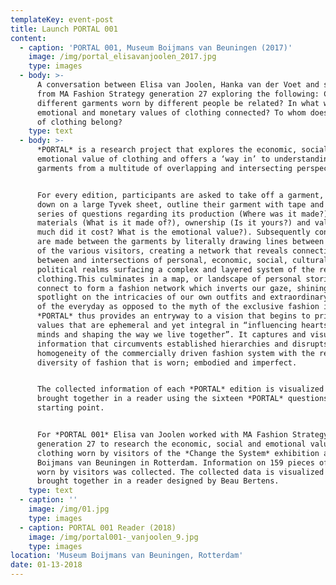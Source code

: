 ```yaml
---
templateKey: event-post
title: Launch PORTAL 001
content:
  - caption: 'PORTAL 001, Museum Boijmans van Beuningen (2017)'
    image: /img/portal_elisavanjoolen_2017.jpg
    type: images
  - body: >-
      A conversation between Elisa van Joolen, Hanka van der Voet and students
      from MA Fashion Strategy generation 27 exploring the following: Could
      different garments worn by different people be related? In what ways are
      emotional and monetary values of clothing connected? To whom does a piece
      of clothing belong?
    type: text
  - body: >-
      *PORTAL* is a research project that explores the economic, social and
      emotional value of clothing and offers a ‘way in’ to understanding
      garments from a multitude of overlapping and intersecting perspectives.


      For every edition, participants are asked to take off a garment, lay it
      down on a large Tyvek sheet, outline their garment with tape and answer a
      series of questions regarding its production (Where was it made?),
      materials (What is it made of?), ownership (Is it yours?) and value (How
      much did it cost? What is the emotional value?). Subsequently connections
      are made between the garments by literally drawing lines between the items
      of the various visitors, creating a network that reveals connections
      between and intersections of personal, economic, social, cultural and
      political realms surfacing a complex and layered system of the reality of
      clothing.This culminates in a map, or landscape of personal stories that
      connect to form a fashion network which inverts our gaze, shining a
      spotlight on the intricacies of our own outfits and extraordinary aspects
      of the everyday as opposed to the myth of the exclusive fashion image.
      *PORTAL* thus provides an entryway to a vision that begins to prioritise
      values that are ephemeral and yet integral in “influencing hearts and
      minds and shaping the way we live together”. It captures and visualises
      information that circumvents established hierarchies and disrupts the
      homogeneity of the commercially driven fashion system with the refreshing
      diversity of fashion that is worn; embodied and imperfect.


      The collected information of each *PORTAL* edition is visualized and
      brought together in a reader using the sixteen *PORTAL* questions as a
      starting point.


      For *PORTAL 001* Elisa van Joolen worked with MA Fashion Strategy students
      generation 27 to research the economic, social and emotional value of
      clothing worn by visitors of the *Change the System* exhibition at Museum
      Boijmans van Beuningen in Rotterdam. Information on 159 pieces of clothing
      worn by visitors was collected. The collected data is visualized and
      brought together in a reader designed by Beau Bertens.
    type: text
  - caption: ''
    image: /img/01.jpg
    type: images
  - caption: PORTAL 001 Reader (2018)
    image: /img/portal001-_vanjoolen_9.jpg
    type: images
location: 'Museum Boijmans van Beuningen, Rotterdam'
date: 01-13-2018
---
```


